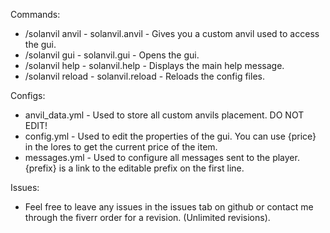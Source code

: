 Commands:
- /solanvil anvil - solanvil.anvil - Gives you a custom anvil used to access the gui.
- /solanvil gui - solanvil.gui - Opens the gui.
- /solanvil help - solanvil.help - Displays the main help message.
- /solanvil reload - solanvil.reload - Reloads the config files.

Configs:
- anvil_data.yml - Used to store all custom anvils placement. DO NOT EDIT! 
- config.yml - Used to edit the properties of the gui. You can use {price} in the lores to get the current price of the item.
- messages.yml - Used to configure all messages sent to the player. {prefix} is a link to the editable prefix on the first line.

Issues:
- Feel free to leave any issues in the issues tab on github or contact me through the fiverr order for a revision. (Unlimited revisions).
